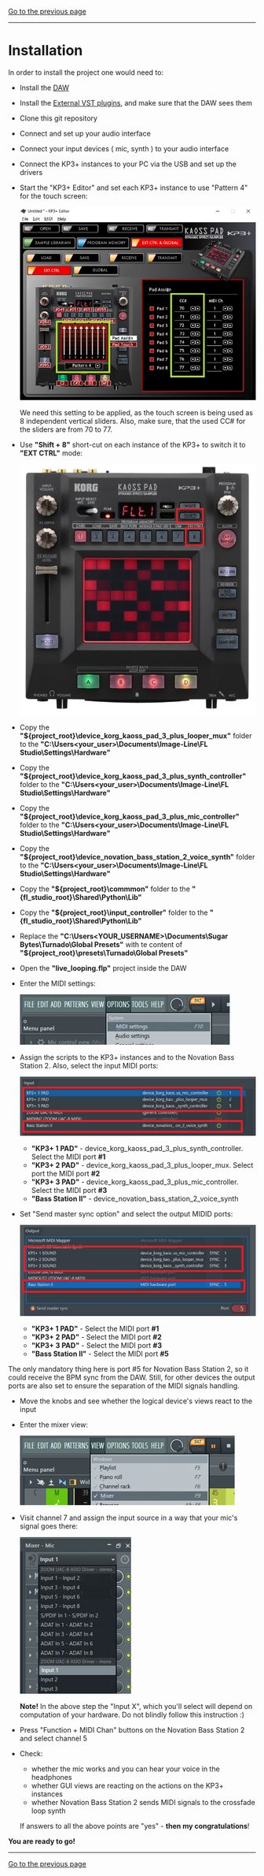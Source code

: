 [Go to the previous page](../../README.md#sub-articles)

----


# Installation

In order to install the project one would need to:

- Install the [DAW](../prerequisites/prerequisites.md#daw)
- Install the [External VST plugins](../prerequisites/prerequisites.md#vst-plugins), and make sure that the DAW sees them
- Clone this git repository
- Connect and set up your audio interface
- Connect your input devices ( mic, synth ) to your audio interface
- Connect the KP3+ instances to your PC via the USB and set up the drivers
- Start the "KP3+ Editor" and set each KP3+ instance to use "Pattern 4" for the touch screen:

  ![KP3+ editor](./resources/kp3_plus_editor.jpg)
  
  We need this setting to be applied, as the touch screen is being used as 8 independent vertical sliders. Also, make sure, that the used CC# for the sliders are from 70 to 77.

- Use **"Shift + 8"** short-cut on each instance of the KP3+ to switch it to **"EXT CTRL"** mode:

  ![Switch KP3+ to external controller mode](./resources/switch-kp3-plus-to-ext-ctrl-mode.jpg)

- Copy the **"${project_root}\device_korg_kaoss_pad_3_plus_looper_mux"** folder to the **"C:\Users\<your_user>\Documents\Image-Line\FL Studio\Settings\Hardware"**
- Copy the **"${project_root}\device_korg_kaoss_pad_3_plus_synth_controller"** folder to the **"C:\Users\<your_user>\Documents\Image-Line\FL Studio\Settings\Hardware"**
- Copy the **"${project_root}\device_korg_kaoss_pad_3_plus_mic_controller"** folder to the **"C:\Users\<your_user>\Documents\Image-Line\FL Studio\Settings\Hardware"**
- Copy the **"${project_root}\device_novation_bass_station_2_voice_synth"** folder to the **"C:\Users\<your_user>\Documents\Image-Line\FL Studio\Settings\Hardware"**
- Copy the **"${project_root}\commmon"** folder to the **"{fl_studio_root}\Shared\Python\Lib"**
- Copy the **"${project_root}\input_controller"** folder to the **"{fl_studio_root}\Shared\Python\Lib"**
- Replace the **"C:\Users\<YOUR_USERNAME>\Documents\Sugar Bytes\Turnado\Global Presets"** with te content of **"${project_root}\presets\Turnado\Global Presets"**
- Open the **"live_looping.flp"** project inside the DAW
- Enter the MIDI settings:

  ![Midi settings context menu](./resources/midi-settings-context-menu.png)

- Assign the scripts to the KP3+ instances and to the Novation Bass Station 2. Also, select the input MIDI ports:

  ![Input midi settings](./resources/input-midi-settings.png)
  
  * **"KP3+ 1 PAD"** - device_korg_kaoss_pad_3_plus_synth_controller. Select the MIDI port **#1**
  * **"KP3+ 2 PAD"** - device_korg_kaoss_pad_3_plus_looper_mux. Select port the MIDI port **#2**
  * **"KP3+ 3 PAD"** - device_korg_kaoss_pad_3_plus_mic_controller. Select the MIDI  port **#3**
  * **"Bass Station II"** - device_novation_bass_station_2_voice_synth

- Set "Send master sync option" and select the output MIDID ports:

  ![Output midi settings](./resources/output-midi-settings.jpg)

  * **"KP3+ 1 PAD"** - Select the MIDI port **#1**
  * **"KP3+ 2 PAD"** - Select the MIDI port **#2**
  * **"KP3+ 3 PAD"** - Select the MIDI port **#3**
  * **"Bass Station II"** - Select the MIDI port **#5**

The only mandatory thing here is port #5 for Novation Bass Station 2, so it could receive the BPM sync from the DAW. Still, for other devices the output ports are also set to ensure the separation of the MIDI signals handling.

- Move the knobs and see whether the logical device's views react to the input
- Enter the mixer view:

  ![Mixer view context menu](./resources/mixer-view-context-menu.png)

- Visit channel 7 and assign the input source in a way that your mic's signal goes there:

  ![Mic source setting](./resources/mic-source-setting.png)

  **Note!** In the above step the "Input X", which you'll select will depend on computation of your hardware. Do not blindly follow this instruction :)

- Press "Function + MIDI Chan" buttons on the Novation Bass Station 2 and select channel 5

- Check:
  - whether the mic works and you can hear your voice in the headphones
  - whether GUI views are reacting on the actions on the KP3+ instances
  - whether Novation Bass Station 2 sends MIDI signals to the crossfade loop synth

  If answers to all the above points are "yes" - **then my congratulations**!

**You are ready to go!**

----

[Go to the previous page](../../README.md#sub-articles)